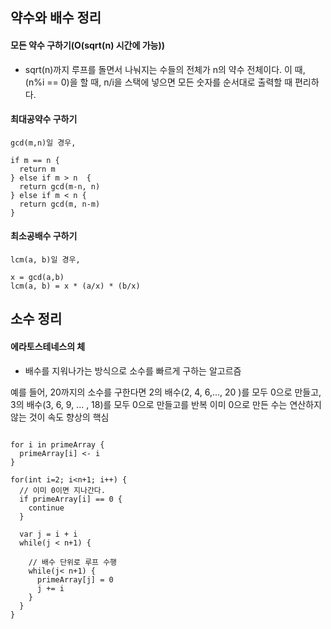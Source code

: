 ## 약수와 배수 정리

#### 모든 약수 구하기(O(sqrt(n) 시간에 가능))

- sqrt(n)까지 루프를 돌면서 나눠지는 수들의 전체가 n의 약수 전체이다. 이 때, (n%i == 0)을 할 때, n/i을 스택에 넣으면 모든 숫자를 순서대로 출력할 때 편리하다.


#### 최대공약수 구하기

```
gcd(m,n)일 경우,

if m == n {
  return m
} else if m > n  {
  return gcd(m-n, n)
} else if m < n {
  return gcd(m, n-m)
}
```

#### 최소공배수 구하기

```
lcm(a, b)일 경우,

x = gcd(a,b)
lcm(a, b) = x * (a/x) * (b/x)
```

## 소수 정리

#### 에라토스테네스의 체

- 배수를 지워나가는 방식으로 소수를 빠르게 구하는 알고르즘

예를 들어, 20까지의 소수를 구한다면
2의 배수(2, 4, 6,..., 20 )를 모두 0으로 만들고,
3의 배수(3, 6, 9, ... , 18)를 모두 0으로 만들고를 반복
이미 0으로 만든 수는 연산하지 않는 것이 속도 향상의 핵심

```var primeArray[n+1]

for i in primeArray {
  primeArray[i] <- i
}

for(int i=2; i<n+1; i++) {
  // 이미 0이면 지나간다.
  if primeArray[i] == 0 {
    continue
  }

  var j = i + i
  while(j < n+1) {

    // 배수 단위로 루프 수행
    while(j< n+1) {
      primeArray[j] = 0
      j += i
    }  
  }
}
```
